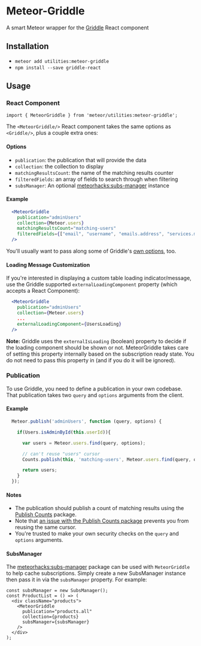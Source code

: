 # Meteor-Griddle

A smart Meteor wrapper for the [Griddle](http://griddlegriddle.github.io/Griddle/) React component

## Installation

- `meteor add utilities:meteor-griddle`
- `npm install --save griddle-react`

## Usage

### React Component

```
import { MeteorGriddle } from 'meteor/utilities:meteor-griddle';
```

The `<MeteorGriddle/>` React component takes the same options as `<Griddle/>`, plus a couple extra ones:

#### Options

- `publication`: the publication that will provide the data
- `collection`: the collection to display
- `matchingResultsCount`: the name of the matching results counter
- `filteredFields`: an array of fields to search through when filtering
- `subsManager`: An optional [meteorhacks:subs-manager](https://atmospherejs.com/meteorhacks/subs-manager) instance

#### Example

```jsx
  <MeteorGriddle
    publication="adminUsers"
    collection={Meteor.users}
    matchingResultsCount="matching-users"
    filteredFields={["email", "username", "emails.address", "services.meteor-developer.username"]}
  />
```

You'll usually want to pass along some of Griddle's [own options](http://griddlegriddle.github.io/Griddle/properties.html), too.

#### Loading Message Customization

If you're interested in displaying a custom table loading indicator/message, use the Griddle supported `externalLoadingComponent` property (which accepts a React Component):

```jsx
  <MeteorGriddle
    publication="adminUsers"
    collection={Meteor.users}
    ...
    externalLoadingComponent={UsersLoading}
  />
```
**Note:** Griddle uses the `externalIsLoading` (boolean) property to decide if the loading component should be shown or not. MeteorGriddle takes care of setting this property internally based on the subscription ready state. You do not need to pass this property in (and if you do it will be ignored).

### Publication

To use Griddle, you need to define a publication in your own codebase. That publication takes two `query` and `options` arguments from the client.

#### Example

```js
  Meteor.publish('adminUsers', function (query, options) {

    if(Users.isAdminById(this.userId)){

      var users = Meteor.users.find(query, options);

      // can't reuse "users" cursor
      Counts.publish(this, 'matching-users', Meteor.users.find(query, options));

      return users;
    }
  });
```

#### Notes

- The publication should publish a count of matching results using the [Publish Counts](https://github.com/percolatestudio/publish-counts) package.
- Note that [an issue with the Publish Counts package](https://github.com/percolatestudio/publish-counts/issues/58) prevents you from reusing the same cursor.
- You're trusted to make your own security checks on the `query` and `options` arguments.

#### SubsManager

The [meteorhacks:subs-manager](https://atmospherejs.com/meteorhacks/subs-manager) package can be used with `MeteorGriddle` to help cache subscriptions. Simply create a new SubsManager instance then pass it in via the `subsManager` property. For example:

```
const subsManager = new SubsManager();
const ProductList = () => (
  <div className="products">
    <MeteorGriddle
      publication="products.all"
      collection={products}
      subsManager={subsManager}
    />
  </div>
);
```

